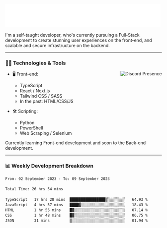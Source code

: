 <img src="assets/wave.svg" alt=":wave:" />

I'm a self-taught developer, who's currently pursuing a Full-Stack development to create stunning user experiences on the front-end, and scalable and secure infrastructure on the backend.

---

### 🧑‍💻 Technologies & Tools

<a href="https://discord.com/users/414304208649453568" target="_blank" rel="nofollow">
   <img src="https://lanyard-profile-readme.vercel.app/api/414304208649453568?idleMessage=Probably%20doing%20something%20else..." alt="Discord Presence" align="right">
</a>

- 🖥️ Front-end:

  - TypeScript
  - React / Next.js
  - Tailwind CSS / SASS
  - In the past: HTML/CSS/JS

- 🛠 Scripting:

  - Python
  - PowerShell
  - Web Scraping / Selenium

Currently learning Front-end development and soon to the Back-end development.

---

### 📊 Weekly Development Breakdown

<!-- ![ccrsxx's GitHub Stats](https://github-readme-stats.vercel.app/api?username=ccrsxx&count_private=true&theme=tokyonight) -->
<!-- ![ccrsxx's Top Langs](https://github-readme-stats.vercel.app/api/top-langs/?username=ccrsxx&hide=lua,java,html&theme=tokyonight) -->

<!--START_SECTION:waka-->

```txt
From: 02 September 2023 - To: 09 September 2023

Total Time: 26 hrs 54 mins

TypeScript   17 hrs 28 mins  ████████████████▒░░░░░░░░   64.93 %
JavaScript   4 hrs 57 mins   ████▓░░░░░░░░░░░░░░░░░░░░   18.43 %
HTML         1 hr 55 mins    █▓░░░░░░░░░░░░░░░░░░░░░░░   07.14 %
CSS          1 hr 48 mins    █▓░░░░░░░░░░░░░░░░░░░░░░░   06.75 %
JSON         31 mins         ▒░░░░░░░░░░░░░░░░░░░░░░░░   01.94 %
```

<!--END_SECTION:waka-->
